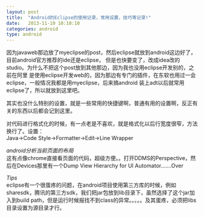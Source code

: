```yaml
---
layout: post
title:  "Android的Eclipse的使用记录，常用设置，技巧等记录!"
date:   2013-11-10 10:10:10
categories: android
type: android
---
```


因为javaweb那边放了myeclipse的post，然后eclipse就放到android这边好了，目前android官方推荐的ide还是eclipse，
但是也快要变了，改成idea改的studio。为什么不把这个post放到其他那边，因为我也没用eclipse开发别的，之前在阿里
是使用eclipse开发web的，因为那边有专门的插件，在东软也用过一会eclipse，一般情况我都是用myeclipse，后来搞android
装上adt以后就常用eclipse了，所以就放到这里吧。

其实也没什么特别的设置，就是一些常用的快捷键啊，普通有用的设置啊，反正有关的东西以后都会记到这里。

对代码进行格式化的时候，有一点老是不喜欢，就是格式化以后行宽度很窄，方法换行了。设置：  
Java->Code Style->Formatter->Edit->Line Wrapper

*android分析当前页面的布局*  
这有点像chrome直接看页面的代码，超级方便。。打开DDMS的Perspective，然后在Devices那里有一个Dump View Hierarchy for UI Automator.......Over

*Tips*  
eclipse有一个很蛋疼的问题，在android项目使用第三方库的时候，例如sharesdk，腾讯的第三方sdk，我们把jar包放到lib目录下，虽然选择了这个jar加入到build path，但是运行时候报找不到class的异常。。。。。及其蛋疼，必须把libs目录设置为源目录才行。